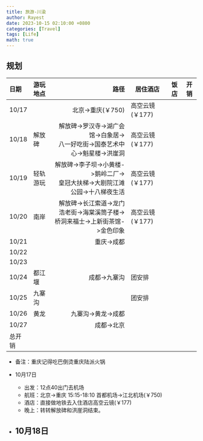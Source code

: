 ```yaml
---
title: 旅游-川渝
author: Rayest
date: 2023-10-15 02:10:00 +0800
categories: [Travel]
tags: [Life]
math: true
---
```


## 规划

| 日期 | 游玩地点| 路径 | 居住酒店 | 饭店 | 开销
|:-----------------------------|:-----------------|--------:|--| -- | -- |
|10/17|| 北京->重庆(￥750) |高空云镜(￥177)||
|10/18|解放碑|解放碑->罗汉寺->湖广会馆->白象居-><br>八一好吃街->国泰艺术中心->魁星楼->洪崖洞|高空云镜(￥177)
|10/19|轻轨游玩|解放碑->李子坝->小黄楼->鹅岭二厂-><br>皇冠大扶梯->大剧院江滩公园->十八梯夜生活|高空云镜(￥177)
|10/20|南岸|解放碑->长江索道->龙门浩老街->海棠溪筒子楼-><br>桥洞来福士->上新街茶馆->金色印象|高空云镜(￥177)
|10/21||重庆->成都|
|10/22|||
|10/23|||
|10/24|都江堰|成都->九寨沟|团安排
|10/25|九寨沟||团安排
|10/26|黄龙|九寨沟->黄龙->成都|
|10/27||成都->北京|
|总开销|||

- 备注：重庆记得吃巴倒烫重庆陆派火锅


- 10月17日
  - 出发：12点40出门去机场
  - 航班：北京->重庆 15:15-18:10 首都机场->江北机场(￥750)
  - 酒店：直接做地铁去入住酒店高空云镜(￥177)
  - 晚上：转转解放碑和洪崖洞结束。

- 10月18日
  - 
  